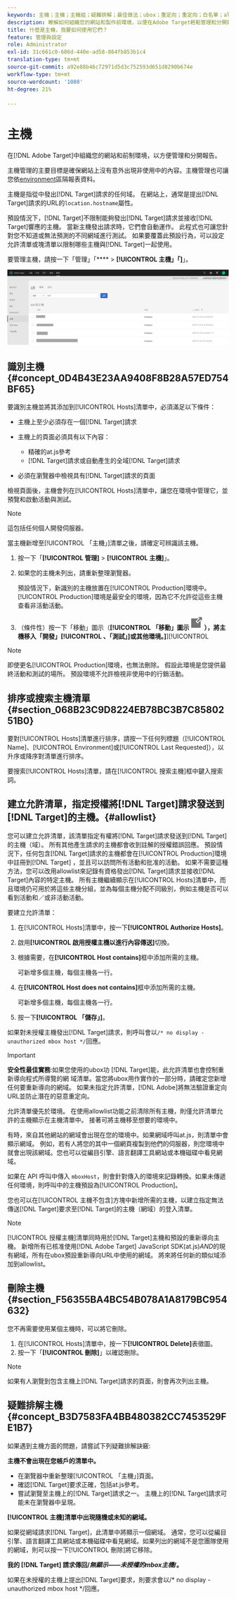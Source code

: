 ```yaml
---
keywords: 主機；主機；主機組；疑難排解；最佳做法；ubox；重定向；重定向；白名單；allowlist；黑名單；區塊清單
description: 瞭解如何組織您的網站和製作前環境，以便在Adobe Target輕鬆管理和分開報告。
title: 什麼是主機，我要如何使用它們？
feature: 管理與設定
role: Administrator
exl-id: 31c661c0-686d-440e-ad58-864fb853b1c4
translation-type: tm+mt
source-git-commit: a92e88b46c72971d5d3c752593d651d8290b674e
workflow-type: tm+mt
source-wordcount: '1080'
ht-degree: 21%

---
```


# 主機

在[!DNL Adobe Target]中組織您的網站和前制環境，以方便管理和分開報告。

主機管理的主要目標是確保網站上沒有意外出現非使用中的內容。主機管理也可讓您依[environment](/help/administrating-target/environments.md)區隔報表資料。

主機是指從中發出[!DNL Target]請求的任何域。 在網站上，通常是提出[!DNL Target]請求的URL的`location.hostname`屬性。

預設情況下，[!DNL Target]不限制能夠發出[!DNL Target]請求並接收[!DNL Target]響應的主機。 當新主機發出請求時，它們會自動運作。 此程式也可讓您針對您不知道或無法預測的不同網域進行測試。 如果要覆蓋此預設行為，可以設定允許清單或塊清單以限制哪些主機與[!DNL Target]一起使用。

要管理主機，請按一下「管理」「**** > **[!UICONTROL 主機」「]**」。

![](assets/hosts_list.png)

## 識別主機{#concept_0D4B43E23AA9408F8B28A57ED754BF65}

要識別主機並將其添加到[!UICONTROL Hosts]清單中，必須滿足以下條件：

* 主機上至少必須存在一個[!DNL Target]請求
* 主機上的頁面必須具有以下內容：

   * 精確的at.js參考
   * [!DNL Target]請求或自動產生的全域[!DNL Target]請求

* 必須在瀏覽器中檢視具有[!DNL Target]請求的頁面

檢視頁面後，主機會列在[!UICONTROL  Hosts]清單中，讓您在環境中管理它，並預覽和啟動活動與測試。

>[!NOTE]
>
>這包括任何個人開發伺服器。

當主機新增至[!UICONTROL 「主機」]清單之後，請確定可辨識該主機。

1. 按一下「**[!UICONTROL 管理]** > **[!UICONTROL 主機]**」。
1. 如果您的主機未列出，請重新整理瀏覽器。

   預設情況下，新識別的主機放置在[!UICONTROL Production]環境中。 [!UICONTROL Production]環境是最安全的環境，因為它不允許從這些主機查看非活動活動。

1. （條件性）按一下「移動」圖示（**[!UICONTROL 「移動」圖示![「移動」圖示](/help/administrating-target/assets/icon-move.png)），將主機移入「開發」[!UICONTROL 、「測試」]或其他環境。]**][!UICONTROL 

>[!NOTE]
>
>即使更名[!UICONTROL Production]環境，也無法刪除。 假設此環境是您提供最終活動和測試的場所。 預設環境不允許檢視非使用中的行銷活動。

## 排序或搜索主機清單{#section_068B23C9D8224EB78BC3B7C8580251B0}

要對[!UICONTROL Hosts]清單進行排序，請按一下任何列標題（[!UICONTROL Name]、[!UICONTROL Environment]或[!UICONTROL Last Requested]），以升序或降序對清單進行排序。

要搜索[!UICONTROL Hosts]清單，請在[!UICONTROL 搜索主機]框中鍵入搜索詞。

## 建立允許清單，指定授權將[!DNL Target]請求發送到[!DNL Target]的主機。{#allowlist}

您可以建立允許清單，該清單指定有權將[!DNL Target]請求發送到[!DNL Target]的主機（域）。 所有其他產生請求的主機都會收到註解的授權錯誤回應。 預設情況下，任何包含[!DNL Target]請求的主機都會在[!UICONTROL Production]環境中註冊到[!DNL Target] ，並且可以訪問所有活動和批准的活動。 如果不需要這種方法，您可以改用allowlist來記錄有資格發出[!DNL Target]請求並接收[!DNL Target]內容的特定主機。 所有主機繼續顯示在[!UICONTROL  Hosts]清單中，而且環境仍可用於將這些主機分組，並為每個主機分配不同級別，例如主機是否可以看到活動和／或非活動活動。

要建立允許清單：

1. 在[!UICONTROL Hosts]清單中，按一下&#x200B;**[!UICONTROL Authorize Hosts]**。
1. 啟用&#x200B;**[!UICONTROL 啟用授權主機以進行內容傳送]**&#x200B;切換。
1. 根據需要，在&#x200B;**[!UICONTROL Host contains]**&#x200B;框中添加所需的主機。

   可新增多個主機，每個主機各一行。

1. 在&#x200B;**[!UICONTROL Host does not contains]**&#x200B;框中添加所需的主機。

   可新增多個主機，每個主機各一行。

1. 按一下&#x200B;**[!UICONTROL 「儲存」]**。

如果對未授權主機發出[!DNL Target]請求，則呼叫會以`/* no display - unauthorized mbox host */`回應。

>[!IMPORTANT]
>
>**安全性最佳實務**:如果您使用的ubox功 [!DNL Target]能，此允許清單也會控制重新導向程式所導覽的網 [](/help/c-implementing-target/c-non-javascript-based-implementation/working-with-redirectors.md) 域清單。當您將ubox用作實作的一部分時，請確定您新增任何要重新導向的網域。 如果未指定允許清單，[!DNL Adobe]將無法驗證重定向URL並防止潛在的惡意重定向。
>
>允許清單優先於環境。 在使用allowlist功能之前清除所有主機，則僅允許清單允許的主機顯示在主機清單中。 接著可將主機移至想要的環境中。

有時，來自其他網站的網域會出現在您的環境中。如果網域呼叫at.js，則清單中會顯示網域。 例如，若有人將您的其中一個網頁複製到他們的伺服器，則您環境中就會出現該網域。您也可以從編目引擎、語言翻譯工具網站或本機磁碟中看見網域。

如果在 API 呼叫中傳入 `mboxHost`，則會針對傳入的環境來記錄轉換。如果未傳遞任何環境，則呼叫中的主機預設為[!UICONTROL Production]。

您也可以在[!UICONTROL 主機不包含]方塊中新增所需的主機，以建立指定無法傳送[!DNL Target]要求至[!DNL Target]的主機（網域）的登入清單。

>[!NOTE]
>
>[!UICONTROL 授權主機]清單同時用於[!DNL Target]主機和預設的重新導向主機。 新增所有已核准使用[!DNL Adobe Target] JavaScript SDK(at.js)*AND*&#x200B;的現有網域，所有在ubox預設重新導向URL中使用的網域。 將來將任何新的類似域添加到allowlist。

## 刪除主機{#section_F56355BA4BC54B078A1A8179BC954632}

您不再需要使用某個主機時，可以將它刪除。

1. 在[!UICONTROL Hosts]清單中，按一下&#x200B;**[!UICONTROL Delete]**&#x200B;表徵圖。
1. 按一下「**[!UICONTROL 刪除]**」以確認刪除。

>[!NOTE]
>
>如果有人瀏覽到包含主機上[!DNL Target]請求的頁面，則會再次列出主機。

## 疑難排解主機 {#concept_B3D7583FA4BB480382CC7453529FE1B7}

如果遇到主機方面的問題，請嘗試下列疑難排解訣竅:

**主機不會出現在您帳戶的清單中。**

* 在瀏覽器中重新整理[!UICONTROL 「主機」]頁面。
* 確認[!DNL Target]要求正確，包括at.js參考。
* 嘗試瀏覽至主機上的[!DNL Target]請求之一。 主機上的[!DNL Target]請求可能未在瀏覽器中呈現。

**[!UICONTROL 主機]清單中出現隨機或未知的網域。**

如果從網域請求[!DNL Target]，此清單中將顯示一個網域。 通常，您可以從編目引擎、語言翻譯工具網站或本機磁碟中看見網域。如果列出的網域不是您團隊使用的網域，則可以按一下[!UICONTROL 刪除]將它移除。

**我的 [!DNL Target] 請求傳回/*無顯示——未授權的mbox主機*/。**

如果在未授權的主機上提出[!DNL Target]要求，則要求會以/* no display - unauthorized mbox host */回應。
